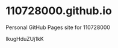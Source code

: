 # 110728000.github.io
Personal GitHub Pages site for 110728000




































































IkugHduZUj1kK
